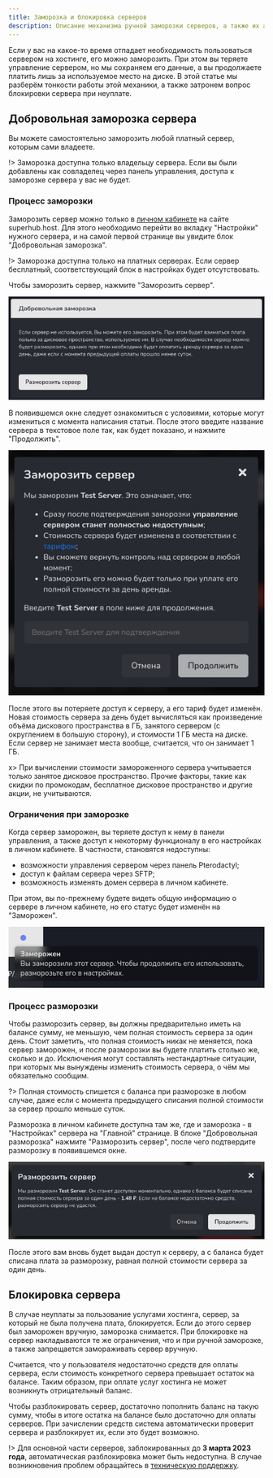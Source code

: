 ```yaml
---
title: Заморозка и блокировка серверов
description: Описание механизма ручной заморозки серверов, а также их автоматической блокировки в случае неуплаты.
---
```


Если у вас на какое-то время отпадает необходимость пользоваться сервером на хостинге, его можно заморозить. При этом вы теряете управление сервером, но мы сохраняем его данные, а вы продолжаете платить лишь за используемое место на диске. В этой статье мы разберём тонкости работы этой механики, а также затронем вопрос блокировки сервера при неуплате.

## Добровольная заморозка сервера
Вы можете самостоятельно заморозить любой платный сервер, которым сами владеете.

!> Заморозка доступна только владельцу сервера. Если вы были добавлены как совладелец через панель управления, доступа к заморозке сервера у вас не будет.

### Процесс заморозки
Заморозить сервер можно только в [личном кабинете](/account) на сайте superhub.host. Для этого необходимо перейти во вкладку "Настройки" нужного сервера, и на самой первой странице вы увидите блок "Добровольная заморозка".

!> Заморозка доступна только на платных серверах. Если сервер бесплатный, соответствующий блок в настройках будет отсутствовать.

Чтобы заморозить сервер, нажмите "Заморозить сервер".

![Блок заморозки сервера](/images/docs/server-suspension/suspension-card.png)

В появившемся окне следует ознакомиться с условиями, которые могут измениться с момента написания статьи. После этого введите название сервера в текстовое поле так, как будет показано, и нажмите "Продолжить".

![Подтверждение заморозки сервера](/images/docs/server-suspension/freeze-modal.png)

После этого вы потеряете доступ к серверу, а его тариф будет изменён. Новая стоимость сервера за день будет вычисляться как произведение объёма дискового пространства в ГБ, занятого сервером (с округлением в большую сторону), и стоимости 1 ГБ места на диске. Если сервер не занимает места вообще, считается, что он занимает 1 ГБ.

x> При вычислении стоимости замороженного сервера учитывается только занятое дисковое пространство. Прочие факторы, такие как скидки по промокодам, бесплатное дисковое пространство и другие акции, не учитываются.

### Ограничения при заморозке
Когда сервер заморожен, вы теряете доступ к нему в панели управления, а также доступ к некоторму функционалу в его настройках в личном кабинете. В частности, становятся недоступны:

- возможности управления сервером через панель Pterodactyl;
- доступ к файлам сервера через SFTP;
- возможность изменять домен сервера в личном кабинете.

При этом, вы по-прежнему будете видеть общую информацию о сервере в личном кабинете, но его статус будет изменён на "Заморожен".

![Статус сервера](/images/docs/server-suspension/frozen-status.png)

### Процесс разморозки
Чтобы разморозить сервер, вы должны предварительно иметь на балансе сумму, не меньшую, чем полная стоимость сервера за один день. Стоит заметить, что полная стоимость никак не меняется, пока сервер заморожен, и после разморозки вы будете платить столько же, сколько и до. Исключения могут составлять нестандартные ситуации, при которых мы вынуждены изменить стоимость сервера, о чём мы обязательно сообщим.

?> Полная стоимость спишется с баланса при разморозке в любом случае, даже если с момента предыдущего списания полной стоимости за сервер прошло меньше суток.

Разморозка в личном кабинете доступна там же, где и заморозка - в "Настройках" сервера на "Главной" странице. В блоке "Добровольная разморозка" нажмите "Разморозить сервер", после чего подтвердите разморозку в появившемся окне.

![Подтверждение разморозки сервера](/images/docs/server-suspension/unfreeze-modal.png)

После этого вам вновь будет выдан доступ к серверу, а с баланса будет списана плата за разморозку, равная полной стоимости сервера за один день.

## Блокировка сервера
В случае неуплаты за пользование услугами хостинга, сервер, за который не была получена плата, блокируется. Если до этого сервер был заморожен вручную, заморозка снимается. При блокировке на сервер накладываются те же ограничения, что и при ручной заморозке, а также запрещается замораживать сервер вручную.

Считается, что у пользователя недостаточно средств для оплаты сервера, если стоимость конкретного сервера превышает остаток на балансе. Таким образом, при оплате услуг хостинга не может возникнуть отрицательный баланс.

Чтобы разблокировать сервер, достаточно пополнить баланс на такую сумму, чтобы в итоге остатка на балансе было достаточно для оплаты серверов. При зачислении средств система автоматически проверит сервера и разблокирует их, если это будет возможно.

!> Для основной части серверов, заблокированных до **3 марта 2023 года**, автоматическая разблокировка может быть недоступна. В случае возникновения проблем обращайтесь в [техническую поддержку](/support).
